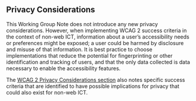 ## Privacy Considerations

This Working Group Note does not introduce any new privacy considerations. However, when implementing WCAG 2 success criteria in the context of non-web ICT, information about a user’s accessibility needs or preferences might be exposed; a user could be harmed by disclosure and misuse of that information. It is best practice to choose implementations that reduce the potential for fingerprinting or other identification and tracking of users, and that the only data collected is data necessary to enable the accessibility features.
<div class='note'>

The [WCAG 2 Privacy Considerations section](https://www.w3.org/TR/WCAG22/#privacy-summary) also notes specific success criteria that are identified to have possible implications for privacy that could also exist for non-web ICT.</div>
